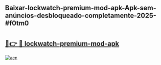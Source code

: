 ## Baixar-lockwatch-premium-mod-apk-Apk-sem-anúncios-desbloqueado-completamente-2025-#f0tm0

# <h2><a href="https://ainizakaria.my?title=lockwatch-premium-mod-apk&ref=20M">🔗👉 🔴 lockwatch-premium-mod-apk</a></h2>

[![acn](https://github.com/user-attachments/assets/0f9c940e-d8b0-45ae-aac7-cd30a18b3e1c)](https://ainizakaria.my?title=lockwatch-premium-mod-apk&ref=20M)

